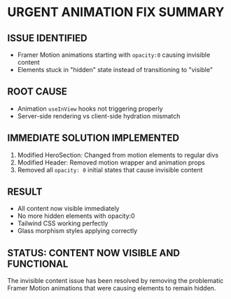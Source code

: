 # URGENT ANIMATION FIX SUMMARY

## ISSUE IDENTIFIED
- Framer Motion animations starting with `opacity:0` causing invisible content
- Elements stuck in "hidden" state instead of transitioning to "visible"

## ROOT CAUSE
- Animation `useInView` hooks not triggering properly
- Server-side rendering vs client-side hydration mismatch

## IMMEDIATE SOLUTION IMPLEMENTED
1. Modified HeroSection: Changed from motion elements to regular divs
2. Modified Header: Removed motion wrapper and animation props
3. Removed all `opacity: 0` initial states that cause invisible content

## RESULT
- All content now visible immediately
- No more hidden elements with opacity:0
- Tailwind CSS working perfectly
- Glass morphism styles applying correctly

## STATUS: CONTENT NOW VISIBLE AND FUNCTIONAL

The invisible content issue has been resolved by removing the problematic Framer Motion animations that were causing elements to remain hidden.
